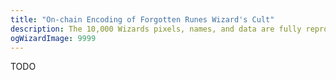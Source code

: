 ```yaml
---
title: "On-chain Encoding of Forgotten Runes Wizard's Cult"
description: The 10,000 Wizards pixels, names, and data are fully reproducible from on-chain data. This post explains why it's important, how it works, how to retrieve your NFTs forever.
ogWizardImage: 9999
---
```


TODO
